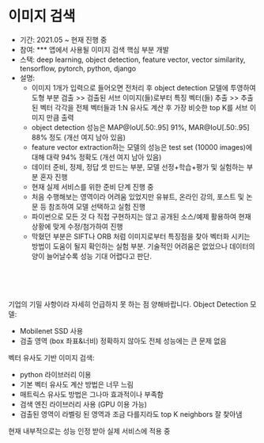 # 이미지 검색
- 기간: 2021.05 ~ 현재 진행 중
- 참여: *** 앱에서 사용될 이미지 검색 핵심 부분 개발
- 스택: deep learning, object detection, feature vector, vector similarity, tensorflow, pytorch, python, django
- 설명: 
	- 이미지 1개가 입력으로 들어오면 전처리 후 object detection 모델에 투영하여 도형 부분 검출 >> 검출된 서브 이미지(들)로부터 특징 벡터(들) 추출 >> 추출된 벡터 각각을 전체 벡터들과 1:N 유사도 계산 후 가장 비슷한 top K를 서브 이미지 만큼 출력
	- object detection 성능은 MAP@IoU[.50:.95] 91%, MAR@IoU[.50:.95] 88% 정도 (개선 여지 남아 있음) 
	- feature vector extraction하는 모델의 성능은 test set (10000 images)에 대해 대략 94% 정확도 (개선 여지 남아 있음)
	- 데이터 준비, 정제, 정답 셋 만드는 부분, 모델 선정+학습+평가 및 실험하는 부분 혼자 진행
	- 현재 실제 서비스를 위한 준비 단계 진행 중
	- 처음 수행해보는 영역이라 어려움 있었지만 유뷰트, 온라인 강의, 포스트 및 논문 등 참조하여 모델 선택하고 실험 진행
	- 파이썬으로 모든 것 다 직접 구현하지는 않고 공개된 소스/예제 활용하여 현재 상황에 맞게 수정/첨가하여 진행
	- 막혔던 부분은 SIFT나 ORB 처럼 이미지로부터 특징점을 찾아 벡터화 시키는 방법이 도움이 될지 확인하는 실험 부분. 기술적인 어려움은 없었으나 데이터의 양이 늘어날수록 성능 기대 어렵다고 판단.

 　
 -
기업의 기밀 사항이라 자세히 언급하지 못 하는 점 양해바랍니다.
Object Detection 모델:
- Mobilenet SSD 사용
- 검출 영역 (box 좌표&너비) 정확하지 않아도 전체 성능에는 큰 문제 없음

벡터 유사도 기반 이미지 검색:
- python 라이브러리 이용
- 기본 벡터 유사도 계산 방법은 너무 느림
- 매트릭스 유사도 방법은 그나마 효과적이나 부족함
- 검색 엔진 라이브러리 사용 (GPU 이용 가능)
- 검출된 영역이 라벨링 된 영역과 조금 다를지라도 top K neighbors 잘 찾아냄

현재 내부적으로는 성능 인정 받아 실제 서비스에 적용 중
